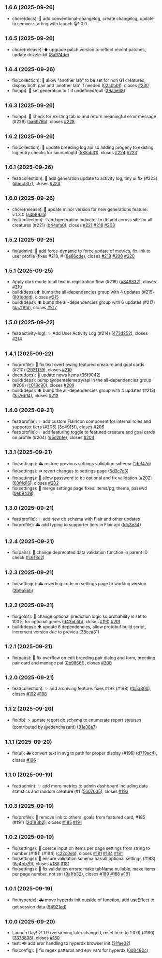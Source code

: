 ## <small>1.6.6 (2025-09-26)</small>

- chore(docs): 📝 add conventional-changelog, create changelog, update to semver starting with launch @1.0.0

## <small>1.6.5 (2025-09-26)</small>

- chore(release): ⬆️ upgrade patch version to reflect recent patches, update drizzle-kit ([8a974de](https://github.com/rio-codes/tfo-creaturetracker/commit/8a974de))

## <small>1.6.4 (2025-09-26)</small>

- fix(collection): 🐛 allow "another lab" to be set for non G1 creatures, display both pair and 'another lab' if needed ([02abbb1](https://github.com/rio-codes/tfo-creaturetracker/commit/02abbb1)), closes [#230](https://github.com/rio-codes/tfo-creaturetracker/issues/230)
- fix(api): 🚨 set generation to 1 if undefined/null ([39a5e68](https://github.com/rio-codes/tfo-creaturetracker/commit/39a5e68))

## <small>1.6.3 (2025-09-26)</small>

- fix(api): 🐛 check for existing tab id and return meaningful error message (#228) ([aa6976b](https://github.com/rio-codes/tfo-creaturetracker/commit/aa6976b)), closes [#228](https://github.com/rio-codes/tfo-creaturetracker/issues/228)

## <small>1.6.2 (2025-09-26)</small>

- fix(collection): 🐛 update breeding log api so adding progeny to existing log entry checks for sourcelogId ([588ab31](https://github.com/rio-codes/tfo-creaturetracker/commit/588ab31)), closes [#224](https://github.com/rio-codes/tfo-creaturetracker/issues/224) [#223](https://github.com/rio-codes/tfo-creaturetracker/issues/223)

## <small>1.6.1 (2025-09-26)</small>

- feat(collection): 🚸 add generation update to activity log, tiny ui fix (#223) ([dbdc037](https://github.com/rio-codes/tfo-creaturetracker/commit/dbdc037)), closes [#223](https://github.com/rio-codes/tfo-creaturetracker/issues/223)

## <small>1.6.0 (2025-09-26)</small>

- chore(release): 🚀 update minor version for new generations feature: v.1.3.0 ([a4b89a5](https://github.com/rio-codes/tfo-creaturetracker/commit/a4b89a5))
- feat(collection): ✨add generation indicator to db and across site for all creatures (#221) ([b44afa0](https://github.com/rio-codes/tfo-creaturetracker/commit/b44afa0)), closes [#221](https://github.com/rio-codes/tfo-creaturetracker/issues/221) [#218](https://github.com/rio-codes/tfo-creaturetracker/issues/218) [#208](https://github.com/rio-codes/tfo-creaturetracker/issues/208)

## <small>1.5.2 (2025-09-25)</small>

- fix(admin): 🐛 add force-dynamic to force update of metrics, fix link to user profile (fixes #218, # ([8e86cde](https://github.com/rio-codes/tfo-creaturetracker/commit/8e86cde)), closes [#218](https://github.com/rio-codes/tfo-creaturetracker/issues/218) [#208](https://github.com/rio-codes/tfo-creaturetracker/issues/208) [#220](https://github.com/rio-codes/tfo-creaturetracker/issues/220)

## <small>1.5.1 (2025-09-25)</small>

- Apply dark mode to all text in registration flow (#219) ([b849832](https://github.com/rio-codes/tfo-creaturetracker/commit/b849832)), closes [#219](https://github.com/rio-codes/tfo-creaturetracker/issues/219)
- build(deps):⬆ bump the all-dependencies group with 4 updates (#215) ([801eddd](https://github.com/rio-codes/tfo-creaturetracker/commit/801eddd)), closes [#215](https://github.com/rio-codes/tfo-creaturetracker/issues/215)
- build(deps): ⬆ bump the all-dependencies group with 6 updates (#217) ([da7f8fd](https://github.com/rio-codes/tfo-creaturetracker/commit/da7f8fd)), closes [#217](https://github.com/rio-codes/tfo-creaturetracker/issues/217)

## <small>1.5.0 (2025-09-22)</small>

- feat(activity-log): ✨ Add User Activity Log (#214) ([473d252](https://github.com/rio-codes/tfo-creaturetracker/commit/473d252)), closes [#214](https://github.com/rio-codes/tfo-creaturetracker/issues/214)

## <small>1.4.1 (2025-09-22)</small>

- fix(profile): 💄 fix text overflowing featured creature and goal cards (#210) ([2921179](https://github.com/rio-codes/tfo-creaturetracker/commit/2921179)), closes [#210](https://github.com/rio-codes/tfo-creaturetracker/issues/210)
- docs(docs): 📝 update news items ([36f9042](https://github.com/rio-codes/tfo-creaturetracker/commit/36f9042))
- build(deps): bump @opentelemetry/api in the all-dependencies group (#209) ([c018c90](https://github.com/rio-codes/tfo-creaturetracker/commit/c018c90)), closes [#209](https://github.com/rio-codes/tfo-creaturetracker/issues/209)
- build(deps): ⬆ bump the all-dependencies group with 4 updates (#213) ([3a76b14](https://github.com/rio-codes/tfo-creaturetracker/commit/3a76b14)), closes [#213](https://github.com/rio-codes/tfo-creaturetracker/issues/213)

## <small>1.4.0 (2025-09-21)</small>

- feat(profile): ✨ add custom FlairIcon component for internal roles and supporter tiers (#206) ([3c4915f](https://github.com/rio-codes/tfo-creaturetracker/commit/3c4915f)), closes [#206](https://github.com/rio-codes/tfo-creaturetracker/issues/206)
- feat(profile): ✨ add featuring toggle to featured creature and goal cards on profile (#204) ([d5d2bfe](https://github.com/rio-codes/tfo-creaturetracker/commit/d5d2bfe)), closes [#204](https://github.com/rio-codes/tfo-creaturetracker/issues/204)

## <small>1.3.1 (2025-09-21)</small>

- fix(settings): 🚑️ restore previous settings validation schema ([1def47d](https://github.com/rio-codes/tfo-creaturetracker/commit/1def47d))
- fix(settings): ⏪️ revert changes to settings page ([5d3c7c3](https://github.com/rio-codes/tfo-creaturetracker/commit/5d3c7c3))
- fix(settings): 🐛 allow password to be optional and fix validation (#202) ([03f4d16](https://github.com/rio-codes/tfo-creaturetracker/commit/03f4d16)), closes [#202](https://github.com/rio-codes/tfo-creaturetracker/issues/202)
- fix(settings): 🔀 merge settings page fixes: items/pg, theme, passwd ([0eb9439](https://github.com/rio-codes/tfo-creaturetracker/commit/0eeb9439))

## <small>1.3.0 (2025-09-21)</small>

- feat(profile): ✨ add new db schema with Flair and other updates
- fix(profile): 🚑️ add typing to supporter tiers in Flair api ([fdc3e34](https://github.com/rio-codes/tfo-creaturetracker/commit/fdc3e34))

## <small>1.2.4 (2025-09-21)</small>

- fix(pairs): 🐛 change deprecated data validation function in parent ID check ([fc613c2](https://github.com/rio-codes/tfo-creaturetracker/commit/fc613c2))

## <small>1.2.3 (2025-09-21)</small>

- fix(settings): 🚑️ reverting code on settings page to working version ([3b9a5bb](https://github.com/rio-codes/tfo-creaturetracker/commit/3b9a5bb))

## <small>1.2.2 (2025-09-21)</small>

- fix(goals): 🐛 change optional prediction logic so probability is set to 100% for optional genes ([d43bb5b](https://github.com/rio-codes/tfo-creaturetracker/commit/d43bb5b)), closes [#190](https://github.com/rio-codes/tfo-creaturetracker/issues/190) [#201](https://github.com/rio-codes/tfo-creaturetracker/issues/201)
- build(deps): ⬆️ update 6 dependencies, allow protobuf build script, increment version due to previou ([38cea31](https://github.com/rio-codes/tfo-creaturetracker/commit/38cea31))

## <small>1.2.1 (2025-09-21)</small>

- fix(pairs): 🐛 fix overflow on edit breeding pair dialog and form, breeding pair card and manage pai ([0b9856f](https://github.com/rio-codes/tfo-creaturetracker/commit/0b9856f)), closes [#200](https://github.com/rio-codes/tfo-creaturetracker/issues/200)

## <small>1.2.0 (2025-09-21)</small>

- feat(collection): ✨ add archiving feature. fixes #192 (#198) ([fb5a300](https://github.com/rio-codes/tfo-creaturetracker/commit/fb5a300)), closes [#192](https://github.com/rio-codes/tfo-creaturetracker/issues/192) [#198](https://github.com/rio-codes/tfo-creaturetracker/issues/198)

## <small>1.1.2 (2025-09-20)</small>

- fix(db): ⚡ update report db schema to enumerate report statuses (contributed by @edenchazard) ([81e08a7](https://github.com/rio-codes/tfo-creaturetracker/commit/81e08a7))

## <small>1.1.1 (2025-09-20)</small>

- fix(ui): 🚑️ convert text in svg to path for proper display (#196) ([d719ac4](https://github.com/rio-codes/tfo-creaturetracker/commit/d719ac4)), closes [#196](https://github.com/rio-codes/tfo-creaturetracker/issues/196)

## <small>1.1.0 (2025-09-19)</small>

- feat(admin): ✨ add more metrics to admin dashboard including data statistics and random creature (#1 ([5607635](https://github.com/rio-codes/tfo-creaturetracker/commit/5607635)), closes [#193](https://github.com/rio-codes/tfo-creaturetracker/issues/193)

## <small>1.0.3 (2025-09-19)</small>

- fix(profile): 🐛 remove link to others' goals from featured card, #185 (#191) ([2d183b2](https://github.com/rio-codes/tfo-creaturetracker/commit/2d183b2)), closes [#185](https://github.com/rio-codes/tfo-creaturetracker/issues/185) [#191](https://github.com/rio-codes/tfo-creaturetracker/issues/191)

## <small>1.0.2 (2025-09-19)</small>

- fix(settings): 🐛 coerce input on items per page settings from string to number (#181) (#184) ([c22c0eb](https://github.com/rio-codes/tfo-creaturetracker/commit/c22c0eb)), closes [#181](https://github.com/rio-codes/tfo-creaturetracker/issues/181) [#184](https://github.com/rio-codes/tfo-creaturetracker/issues/184) [#181](https://github.com/rio-codes/tfo-creaturetracker/issues/181)
- fix(settings): 🐛 ensure validation schema has all optional settings (#188) ([8c4bb79](https://github.com/rio-codes/tfo-creaturetracker/commit/8c4bb79)), closes [#188](https://github.com/rio-codes/tfo-creaturetracker/issues/188) [#181](https://github.com/rio-codes/tfo-creaturetracker/issues/181)
- fix(settings): 🐛 fix validation errors: make tabName nullable, make items per page number, not stri ([9a1fb32](https://github.com/rio-codes/tfo-creaturetracker/commit/9a1fb32)), closes [#189](https://github.com/rio-codes/tfo-creaturetracker/issues/189) [#188](https://github.com/rio-codes/tfo-creaturetracker/issues/188) [#181](https://github.com/rio-codes/tfo-creaturetracker/issues/181)

## <small>1.0.1 (2025-09-19)</small>

- fix(hyperdx): 🚑️ move hyperdx init outside of function, add useEffect to get session data ([54921ed](https://github.com/rio-codes/tfo-creaturetracker/commit/54921ed))

## <small>1.0.0 (2025-09-20)</small>

- Launch Day! v1.1.9 (versioning later changed, reset here to 1.0.0) (#180) ([3378838](https://github.com/rio-codes/tfo-creaturetracker/commit/3378838)), closes [#180](https://github.com/rio-codes/tfo-creaturetracker/issues/180)
- test: 🔊 add eror handling to hyperdx browser init ([31fae32](https://github.com/rio-codes/tfo-creaturetracker/commit/31fae32))
- fix(config): 🐛 fix regex patterns and env vars for hyperdx ([0d0480c](https://github.com/rio-codes/tfo-creaturetracker/commit/0d0480c))
